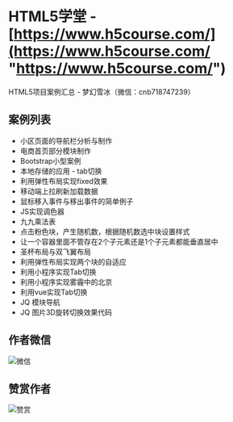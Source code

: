 # HTML5学堂 - [https://www.h5course.com/](https://www.h5course.com/ "https://www.h5course.com/")
HTML5项目案例汇总 - 梦幻雪冰（微信：cnb718747239）

## 案例列表
* 小区页面的导航栏分析与制作
* 电商首页部分模块制作
* Bootstrap小型案例
* 本地存储的应用 - tab切换
* 利用弹性布局实现fixed效果
* 移动端上拉刷新加载数据
* 鼠标移入事件与移出事件的简单例子
* JS实现调色器
* 九九乘法表
* 点击粉色块，产生随机数，根据随机数选中块设置样式
* 让一个容器里面不管存在2个子元素还是1个子元素都能垂直居中
* 圣杯布局与双飞翼布局
* 利用弹性布局实现两个块的自适应
* 利用小程序实现Tab切换
* 利用小程序实现雾霾中的北京
* 利用vue实现Tab切换
* JQ 模块导航
* JQ 图片3D旋转切换效果代码

## 作者微信
![微信](http://cdn.gk48.cn/o_1e482c5jjlbj9lot51k7bfqt9.jpg "微信")

## 赞赏作者
![赞赏](http://cdn.gk48.cn/o_1e482db5515mm1fbq117km3i1uqke.jpg "赞赏")